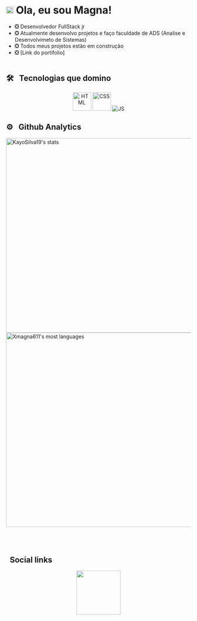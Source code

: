 <h1><img src="https://i.picasion.com/pic92/49deadf8ef5914044c3f4eab639fe849.gif" width="20px"> Ola, eu sou Magna! </h1>

- ❎ Desenvolvedor FullStack jr
- ❎ Atualmente desenvolvo projetos e faço faculdade de ADS (Analise e Desenvolvimeto de Sistemas)
- ❎ Todos meus projetos estão em construção
- ❎ [Link do portifolio]
<br><br>

## 🛠 &nbsp; Tecnologias que domino
<p align="center">
  <img aling="center" width="50" alt="HTML" src="https://i.picasion.com/pic92/a578a527cedde16cecff24a5ed8b4a50.gif">
  <img aling="center" width="50"alt="CSS" src="https://i.picasion.com/pic92/bc1dba6dc17f6356b6be0331a20dc3be.gif">
  <img aling="center" alt="JS" src="https://img.shields.io/badge/JavaScript-F7DF1E?style=for-the-badge&logo=javascript&logoColor=black">
</p>

## ⚙ &nbsp; Github Analytics

<p align="left">
  <img width="530em" src="https://github-readme-stats.vercel.app/api?username=xmagna611&show_icons=true&theme=dark" alt="KayoSilva19's stats"/>
  <img width="530em" src="https://github-readme-stats.vercel.app/api/top-langs/?username=xmagna611&layout=compact&theme=dark" alt="Xmagna611's most languages"/>
</p>
<br><br>

## &nbsp; Social links
<p align="center">
  <img src="https://i.picasion.com/pic92/b68ec1a391d2636a3b52390ce5ba5fe7.gif" width="120px">
</p>



